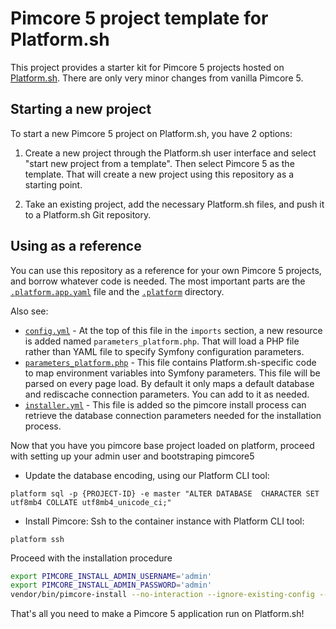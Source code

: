 # Pimcore 5 project template for Platform.sh

This project provides a starter kit for Pimcore 5 projects hosted on [Platform.sh](http://platform.sh).  There are only very minor changes from vanilla Pimcore 5.

## Starting a new project

To start a new Pimcore 5 project on Platform.sh, you have 2 options:

1. Create a new project through the Platform.sh user interface and select "start    new project from a template".  Then select Pimcore 5 as the template. That will create a new project using this repository as a starting point.

2. Take an existing project, add the necessary Platform.sh files, and push it to a Platform.sh Git repository.

## Using as a reference

You can use this repository as a reference for your own Pimcore 5 projects, and
borrow whatever code is needed.  The most important parts are the [`.platform.app.yaml`](/.platform.app.yaml) file and the [`.platform`](/.platform) directory.

Also see:

* [`config.yml`](/app/config/config.yml) - At the top of this file in the `imports` section, a new resource is added named `parameters_platform.php`.  That will load a PHP file rather than YAML file to specify Symfony configuration parameters.
* [`parameters_platform.php`](/app/config/parameters_platform.php) - This file contains Platform.sh-specific code to map environment variables into Symfony parameters.  This file will be parsed on every page load.  By default it only maps a default database and rediscache connection parameters.  You can add to it as needed.
* [`installer.yml`](/app/config/installer.yml) - This file is added so the pimcore install process can retrieve the database connection parameters needed for the installation process.

Now that you have you pimcore base project loaded on platform, proceed with setting up your admin user and bootstraping pimcore5
- Update the database encoding, using our Platform CLI tool:
```
platform sql -p {PROJECT-ID} -e master "ALTER DATABASE  CHARACTER SET utf8mb4 COLLATE utf8mb4_unicode_ci;"
```
- Install Pimcore:
Ssh to the container instance with Platform CLI tool:
```
platform ssh
```
Proceed with the installation procedure
```bash
export PIMCORE_INSTALL_ADMIN_USERNAME='admin'
export PIMCORE_INSTALL_ADMIN_PASSWORD='admin'
vendor/bin/pimcore-install --no-interaction --ignore-existing-config --no-debug
```

That's all you need to make a Pimcore 5 application run on Platform.sh!
